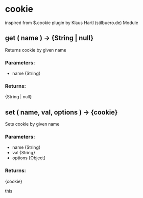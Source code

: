 # cookie
inspired from $.cookie plugin by Klaus Hartl (stilbuero.de) Module

## get ( name ) → {String | null}

Returns cookie by given name

### Parameters:

* name {String}

### Returns:

{String | null}

## set ( name, val, options ) → {cookie}

Sets cookie by given name

### Parameters:

* name {String}
* val {String}
* options {Object}

### Returns:

{cookie}

this


